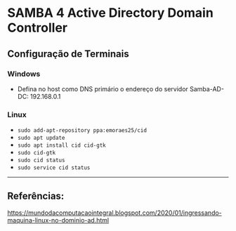 # SAMBA 4 Active Directory Domain Controller  
## Configuração de Terminais
### Windows
* Defina no host como DNS primário o endereço do servidor Samba-AD-DC: 192.168.0.1

### Linux
* `sudo add-apt-repository ppa:emoraes25/cid`
* `sudo apt update`
* `sudo apt install cid cid-gtk`
* `sudo cid-gtk`
* `sudo cid status`
* `sudo service cid status`

-----
## Referências:
https://mundodacomputacaointegral.blogspot.com/2020/01/ingressando-maquina-linux-no-dominio-ad.html  

